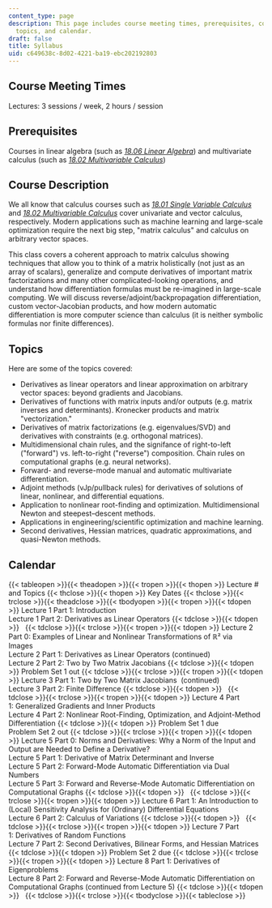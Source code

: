 ```yaml
---
content_type: page
description: This page includes course meeting times, prerequisites, course description,
  topics, and calendar.
draft: false
title: Syllabus
uid: c649638c-8d02-4221-ba19-ebc202192803
---
```

## Course Meeting Times

Lectures: 3 sessions / week, 2 hours / session

## Prerequisites

Courses in linear algebra (such as [*18.06 Linear Algebra*](https://ocw.mit.edu/courses/18-06sc-linear-algebra-fall-2011/)) and multivariate calculus (such as [*18.02 Multivariable Calculus*](https://ocw.mit.edu/courses/18-02sc-multivariable-calculus-fall-2010/))

## Course Description

We all know that calculus courses such as [*18.01 Single Variable Calculus*](https://ocw.mit.edu/courses/18-01sc-single-variable-calculus-fall-2010/) and [*18.02 Multivariable Calculus*](https://ocw.mit.edu/courses/18-02sc-multivariable-calculus-fall-2010/) cover univariate and vector calculus, respectively. Modern applications such as machine learning and large-scale optimization require the next big step, "matrix calculus" and calculus on arbitrary vector spaces.

This class covers a coherent approach to matrix calculus showing techniques that allow you to think of a matrix holistically (not just as an array of scalars), generalize and compute derivatives of important matrix factorizations and many other complicated-looking operations, and understand how differentiation formulas must be re-imagined in large-scale computing. We will discuss reverse/adjoint/backpropagation differentiation, custom vector-Jacobian products, and how modern automatic differentiation is more computer science than calculus (it is neither symbolic formulas nor finite differences).

## Topics

Here are some of the topics covered:

- Derivatives as linear operators and linear approximation on arbitrary vector spaces: beyond gradients and Jacobians.
- Derivatives of functions with matrix inputs and/or outputs (e.g. matrix inverses and determinants). Kronecker products and matrix "vectorization."
- Derivatives of matrix factorizations (e.g. eigenvalues/SVD) and derivatives with constraints (e.g. orthogonal matrices).
- Multidimensional chain rules, and the signifance of right-to-left ("forward") vs. left-to-right ("reverse") composition. Chain rules on computational graphs (e.g. neural networks).
- Forward- and reverse-mode manual and automatic multivariate differentiation.
- Adjoint methods (vJp/pullback rules) for derivatives of solutions of linear, nonlinear, and differential equations.
- Application to nonlinear root-finding and optimization. Multidimensional Newton and steepest–descent methods.
- Applications in engineering/scientific optimization and machine learning.
- Second derivatives, Hessian matrices, quadratic approximations, and quasi-Newton methods.

## Calendar

{{< tableopen >}}{{< theadopen >}}{{< tropen >}}{{< thopen >}}
Lecture # and Topics
{{< thclose >}}{{< thopen >}}
Key Dates
{{< thclose >}}{{< trclose >}}{{< theadclose >}}{{< tbodyopen >}}{{< tropen >}}{{< tdopen >}}
Lecture 1 Part 1: Introduction                  
Lecture 1 Part 2: Derivatives as Linear Operators
{{< tdclose >}}{{< tdopen >}}
 
{{< tdclose >}}{{< trclose >}}{{< tropen >}}{{< tdopen >}}
Lecture 2 Part 0: Examples of Linear and Nonlinear Transformations of ℝ² via Images     
Lecture 2 Part 1: Derivatives as Linear Operators (continued)                 
Lecture 2 Part 2: Two by Two Matrix Jacobians
{{< tdclose >}}{{< tdopen >}}
Problem Set 1 out
{{< tdclose >}}{{< trclose >}}{{< tropen >}}{{< tdopen >}}
Lecture 3 Part 1: Two by Two Matrix Jacobians  (continued)              
Lecture 3 Part 2: Finite Difference
{{< tdclose >}}{{< tdopen >}}
 
{{< tdclose >}}{{< trclose >}}{{< tropen >}}{{< tdopen >}}
Lecture 4 Part 1: Generalized Gradients and Inner Products               
Lecture 4 Part 2: Nonlinear Root-Finding, Optimization, and Adjoint-Method Differentiation
{{< tdclose >}}{{< tdopen >}}
Problem Set 1 due                 
Problem Set 2 out
{{< tdclose >}}{{< trclose >}}{{< tropen >}}{{< tdopen >}}
Lecture 5 Part 0: Norms and Derivatives: Why a Norm of the Input and Output are Needed to Define a Derivative?    
Lecture 5 Part 1: Derivative of Matrix Determinant and Inverse    
Lecture 5 Part 2: Forward-Mode Automatic Differentiation via Dual Numbers    
Lecture 5 Part 3: Forward and Reverse-Mode Automatic Differentiation on Computational Graphs
{{< tdclose >}}{{< tdopen >}}
 
{{< tdclose >}}{{< trclose >}}{{< tropen >}}{{< tdopen >}}
Lecture 6 Part 1: An Introduction to (Local) Sensitivity Analysis for (Ordinary) Differential Equations               
Lecture 6 Part 2: Calculus of Variations
{{< tdclose >}}{{< tdopen >}}
 
{{< tdclose >}}{{< trclose >}}{{< tropen >}}{{< tdopen >}}
Lecture 7 Part 1: Derivatives of Random Functions                
Lecture 7 Part 2: Second Derivatives, Bilinear Forms, and Hessian Matrices
{{< tdclose >}}{{< tdopen >}}
Problem Set 2 due
{{< tdclose >}}{{< trclose >}}{{< tropen >}}{{< tdopen >}}
Lecture 8 Part 1: Derivatives of Eigenproblems               
Lecture 8 Part 2: Forward and Reverse-Mode Automatic Differentiation on Computational Graphs (continued from Lecture 5)
{{< tdclose >}}{{< tdopen >}}
 
{{< tdclose >}}{{< trclose >}}{{< tbodyclose >}}{{< tableclose >}}